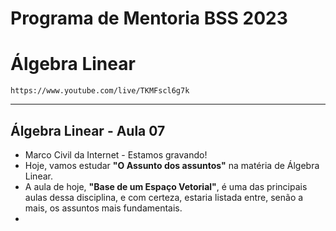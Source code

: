 # Programa de Mentoria BSS 2023
# Álgebra Linear

``` https://www.youtube.com/live/TKMFscl6g7k ```

___

## Álgebra Linear - Aula 07

- Marco Civil da Internet - Estamos gravando!
- Hoje, vamos estudar **"O Assunto dos assuntos"** na matéria de Álgebra Linear.
- A aula de hoje, **"Base de um Espaço Vetorial"**, é uma das principais aulas dessa disciplina, e com certeza, estaria listada entre, senão a mais, os assuntos mais fundamentais.
- 
